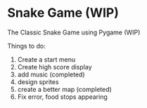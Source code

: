 # Snake Game (WIP)
The Classic Snake Game using Pygame (WIP)

Things to do:

1) Create a start menu
2) Create high score display
3) add music (completed)
4) design sprites
5) create a better map (completed)
6) Fix error, food stops appearing 
